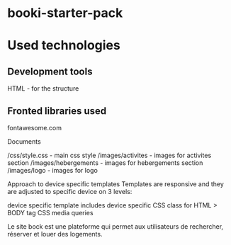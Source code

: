 # booki-starter-pack

<h1>Used technologies</h1>
<h2>Development tools</h2>
HTML - for the structure

<h2>Fronted libraries used</h2>
fontawesome.com

Documents

/css/style.css - main css style
/images/activites - images for activites section
/images/hebergements - images for hebergements section
/images/logo - images for logo


Approach to device specific templates
Templates are responsive and they are adjusted to specific device on 3 levels:

device specific template includes
device specific CSS class for HTML > BODY tag
CSS media queries

Le site bock est une plateforme qui permet aux utilisateurs de rechercher, réserver et louer des logements.